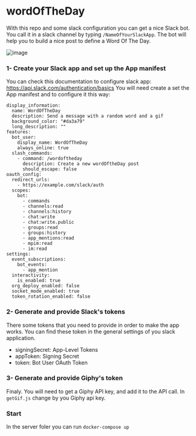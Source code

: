 # wordOfTheDay

With this repo and some slack configuration you can get a nice Slack bot. 
You call it in a slack channel by typing `/NameOfYourSlackApp`.
The bot will help you to build a nice post to define a Word Of The Day.

![image](https://github.com/AlexStotch/wordOfTheDay/assets/32511699/0622081d-e460-4007-ae8b-20d7ac16fe2f)


### 1- Create your Slack app and set up the App manifest
You can check this documentation to configure slack app: https://api.slack.com/authentication/basics 
You will need create a set the App manifest and to configure it this way:

```
display_information:
  name: WordOfTheDay
  description: Send a message with a random word and a gif
  background_color: "#da3a79"
  long_description: ""
features:
  bot_user:
    display_name: WordOfTheDay
    always_online: true
  slash_commands:
    - command: /wordoftheday
      description: Create a new wordOftheDay post
      should_escape: false
oauth_config:
  redirect_urls:
    - https://example.com/slack/auth
  scopes:
    bot:
      - commands
      - channels:read
      - channels:history
      - chat:write
      - chat:write.public
      - groups:read
      - groups:history
      - app_mentions:read
      - mpim:read
      - im:read
settings:
  event_subscriptions:
    bot_events:
      - app_mention
  interactivity:
    is_enabled: true
  org_deploy_enabled: false
  socket_mode_enabled: true
  token_rotation_enabled: false
```

### 2- Generate and provide Slack's tokens

There some tokens that you need to provide in order to make the app works. 
You can find these token in the general settings of you slack application.
- signingSecret: App-Level Tokens
- appToken: Signing Secret
- token: Bot User OAuth Token

### 3- Generate and provide Giphy's token

Finaly. You will need to get a Giphy API key, and add it to the API call.
In `getGif.js` change by you Giphy api key.

### Start 
In the server foler you can run `docker-compose up`
